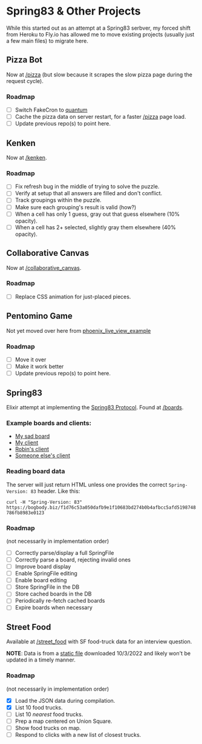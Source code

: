 # Spring83 & Other Projects

While this started out as an attempt at a Spring83 serbver,
my forced shift from Heroku to Fly.io has allowed me to move
existing projects (usually just a few main files) to migrate here.

## Pizza Bot
Now at [/pizza](https://spring-83.fly.dev/pizza) (but slow 
because it scrapes the slow pizza page during the request cycle).

### Roadmap
- [ ] Switch FakeCron to [quantum](https://hexdocs.pm/quantum/readme.html)
- [ ] Cache the pizza data on server restart,
  for a faster [/pizza](https://spring-83.fly.dev/pizza) page load.
- [ ] Update previous repo(s) to point here.

## Kenken
Now at [/kenken](https://spring-83.fly.dev/kenken).

### Roadmap
- [ ] Fix refresh bug in the middle of trying to solve the puzzle.
- [ ] Verify at setup that all answers are filled and don't conflict.
- [ ] Track groupings within the puzzle.
- [ ] Make sure each grouping's result is valid (how?)
- [ ] When a cell has only 1 guess, gray out that guess elsewhere (10% opacity).
- [ ] When a cell has 2+ selected, slightly gray them elsewhere (40% opacity).

## Collaborative Canvas
Now at [/collaborative_canvas](https://spring-83.fly.dev/collaborative_canvas).

### Roadmap
- [ ] Replace CSS animation for just-placed pieces.

## Pentomino Game
Not yet moved over here from [phoenix_live_view_example](https://github.com/johnb/phoenix_live_view_example)

### Roadmap
- [ ] Move it over
- [ ] Make it work better
- [ ] Update previous repo(s) to point here.

## Spring83
Elixir attempt at implementing the 
[Spring83 Protocol](https://github.com/robinsloan/spring-83).
Found at [/boards](https://spring-83.fly.dev/boards).

### Example boards and clients:
* [My sad board](https://bogbody.biz/f1d76c53a050dafb9e1f10683bd274b0b4afbcc5afd5198748786fb8983e0123)
* [My client](https://spring-83.fly.dev/boards)
* [Robin's client](https://followersentinel.com/)
* [Someone else's client](https://spring83.kindrobot.ca/)

### Reading board data
The server will just return HTML unless one provides
the correct `Spring-Version: 83` header. Like this:

`curl -H "Spring-Version: 83" https://bogbody.biz/f1d76c53a050dafb9e1f10683bd274b0b4afbcc5afd5198748786fb8983e0123`

### Roadmap
(not necessarily in implementation order)
- [ ] Correctly parse/display a full SpringFile
- [ ] Correctly parse a board, rejecting invalid ones
- [ ] Improve board display
- [ ] Enable SpringFile editing
- [ ] Enable board editing
- [ ] Store SpringFile in the DB
- [ ] Store cached boards in the DB
- [ ] Periodically re-fetch cached boards
- [ ] Expire boards when necessary

## Street Food
Available at [/street_food](https://spring-83.fly.dev/street_food)
with SF food-truck data for an interview question.

**NOTE**: Data is from a [static file](https://data.sfgov.org/resource/rqzj-sfat.json)
downloaded 10/3/2022 and likely won't be updated in a timely manner.

### Roadmap
(not necessarily in implementation order)
- [x] Load the JSON data during compilation.
- [x] List 10 food trucks.
- [ ] List 10 _nearest_ food trucks.
- [ ] Prep a map centered on Union Square.
- [ ] Show food trucks on map.
- [ ] Respond to clicks with a new list of closest trucks.
